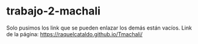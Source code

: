 # trabajo-2-machali
Solo pusimos los link que se pueden enlazar los demás están vacíos.
Link de la página: https://raquelcataldo.github.io/Tmachali/
